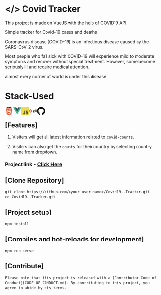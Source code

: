 
# </> Covid Tracker

This project is made on VueJS with the help of COVID19 API.

Simple tracker for Covid-19 cases and deaths

Coronavirus disease (COVID-19) is an infectious disease caused by the SARS-CoV-2 virus.

Most people who fall sick with COVID-19 will experience mild to moderate symptoms and recover without special treatment. However, some become seriously ill and require medical attention.

almost every corner of world is under this disease

# Stack-Used

<img  align="left"  alt="HTML5"  width="26px"  src="https://raw.githubusercontent.com/github/explore/80688e429a7d4ef2fca1e82350fe8e3517d3494d/topics/html/html.png"  />

<img  align="left"  alt="React"  width="26px"  src="https://raw.githubusercontent.com/github/explore/80688e429a7d4ef2fca1e82350fe8e3517d3494d/topics/vue/vue.png"  />

<img  align="left"  alt="JavaScript"  width="26px"  src="https://raw.githubusercontent.com/github/explore/80688e429a7d4ef2fca1e82350fe8e3517d3494d/topics/javascript/javascript.png"  />

<img  align="left"  alt="Git"  width="26px"  src="https://raw.githubusercontent.com/github/explore/80688e429a7d4ef2fca1e82350fe8e3517d3494d/topics/git/git.png"  />

<img  align="left"  alt="GitHub"  width="26px"  src="https://raw.githubusercontent.com/github/explore/78df643247d429f6cc873026c0622819ad797942/topics/github/github.png"  />

<br>


## [Features]

1. Visiters will get all latest information related to `covid-counts`.

2. Visiters can also get the `counts` for their country by selecting country name from dropdown.

### Project link - [Click Here](https://covid-counts-84421.web.app/)

## [Clone Repository]
```
git clone https://github.com/<your user name>/Covid19--Tracker.git
cd Covid19--Tracker.git
```

## [Project setup]
```
npm install
```

## [Compiles and hot-reloads for development]
```
npm run serve
```

## [Contribute]
```
Please note that this project is released with a [Contributor Code of Conduct](CODE_OF_CONDUCT.md). By contributing to this project, you agree to abide by its terms.
```
